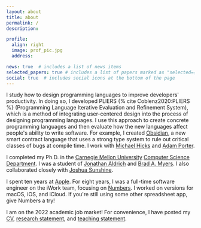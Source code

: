 ```yaml
---
layout: about
title: about
permalink: /
description: 

profile:
  align: right
  image: prof_pic.jpg
  address: 

news: true  # includes a list of news items
selected_papers: true # includes a list of papers marked as "selected={true}"
social: true  # includes social icons at the bottom of the page
---
```


I study how to design programming languages to improve developers' productivity. In doing so, I developed PLIERS {% cite Coblenz2020:PLIERS %} (Programming Language Iterative Evaluation and Refinement System), which is a method of integrating user-centered design into the process of designing programming languages. I use this approach to create concrete programming languages and then evaluate how the new languages affect people's ability to write software. For example, I created [Obsidian](http://www.obsidian-lang.org/), a new smart contract language that uses a strong type system to rule out critical classes of bugs at compile time. I work with [Michael Hicks](http://www.cs.umd.edu/~mwh/) and [Adam Porter](https://www.cs.umd.edu/users/aporter/).

I completed my Ph.D. in the [Carnegie Mellon University](http://www.cmu.edu/) [Computer Science Department](http://csd.cmu.edu). I was a student of [Jonathan Aldrich](http://www.cs.cmu.edu/~aldrich/) and [Brad A. Myers](http://www.cs.cmu.edu/~bam/). I also collaborated closely with [Joshua Sunshine](http://www.cs.cmu.edu/~jssunshi/). 

I spent ten years at [Apple](http://www.apple.com/). For eight years, I was a full-time software engineer on the iWork team, focusing on [Numbers](http://www.apple.com/iwork/numbers/). I worked on versions for macOS, iOS, and iCloud. If you're still using some other spreadsheet app, give Numbers a try!

I am on the 2022 academic job market! For convenience, I have posted my [CV](assets/CV.pdf), [research statement](assets/research.pdf), and [teaching statement](assets/teaching.pdf).